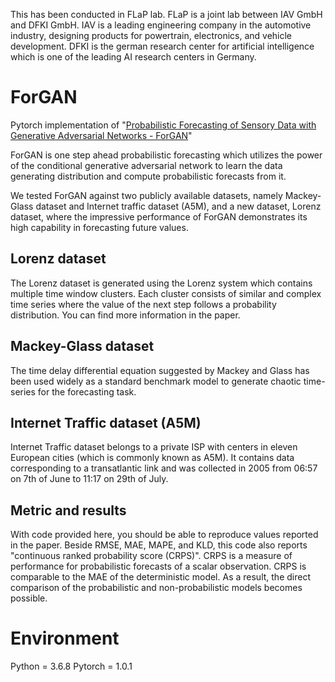 This has been conducted in FLaP lab. FLaP is a joint lab between IAV GmbH and DFKI GmbH. IAV is a leading engineering company in the automotive industry, designing products for powertrain, electronics, and vehicle development. DFKI is the german research center for artificial intelligence which is one of the leading AI research centers in Germany.

# ForGAN
Pytorch implementation of "[Probabilistic Forecasting of Sensory Data with Generative Adversarial Networks - ForGAN](https://ieeexplore.ieee.org/abstract/document/8717640)"

ForGAN is one step ahead probabilistic forecasting which utilizes the power of the conditional generative adversarial network to learn the data generating distribution and compute probabilistic forecasts from it.

We tested ForGAN against two publicly available datasets, namely Mackey-Glass dataset and Internet traffic dataset (A5M), and a new dataset, Lorenz dataset, where the impressive performance of ForGAN demonstrates its high capability in forecasting future values.

## Lorenz dataset
The Lorenz dataset is generated using the Lorenz system which contains multiple time window clusters. Each cluster consists of similar and complex time series where the value of the next step follows a probability distribution. You can find more information in the paper.

## Mackey-Glass dataset
The time delay differential equation suggested by Mackey and Glass has been used widely as a standard benchmark model to generate chaotic time-series for the forecasting task.

## Internet Traffic dataset (A5M)
Internet Traffic dataset belongs to a private ISP with centers in eleven European cities (which is commonly known as A5M). It contains data corresponding to a transatlantic link and was collected in 2005 from 06:57 on 7th of June to 11:17 on 29th of July.

## Metric and results
With code provided here, you should be able to reproduce values reported in the paper. Beside RMSE, MAE, MAPE, and KLD, this code also reports  "continuous ranked probability score (CRPS)". CRPS is a measure of performance for probabilistic forecasts of a scalar observation. CRPS is comparable to the MAE of the deterministic model. As a result, the direct comparison of the probabilistic and non-probabilistic models becomes possible.

# Environment
Python = 3.6.8
Pytorch = 1.0.1